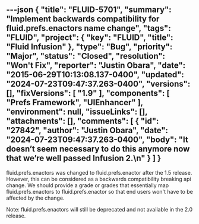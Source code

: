 ---json
{
  "title": "FLUID-5701",
  "summary": "Implement backwards compatibility for fluid.prefs.enactors name change",
  "tags": "FLUID",
  "project": {
    "key": "FLUID",
    "title": "Fluid Infusion"
  },
  "type": "Bug",
  "priority": "Major",
  "status": "Closed",
  "resolution": "Won't Fix",
  "reporter": "Justin Obara",
  "date": "2015-06-29T10:13:08.137-0400",
  "updated": "2024-07-23T09:47:37.263-0400",
  "versions": [],
  "fixVersions": [
    "1.9"
  ],
  "components": [
    "Prefs Framework",
    "UIEnhancer"
  ],
  "environment": null,
  "issueLinks": [],
  "attachments": [],
  "comments": [
    {
      "id": "27842",
      "author": "Justin Obara",
      "date": "2024-07-23T09:47:37.263-0400",
      "body": "It doesn’t seem necessary to do this anymore now that we’re well passed Infusion 2.\n"
    }
  ]
}
---
fluid.prefs.enactors was changed to fluid.prefs.enactor after the 1.5 release. However, this can be considered as a backwards compatibility breaking api change. We should provide a grade or grades that essentially map fluid.prefs.enactors to fluid.prefs.enactor so that end users won't have to be affected by the change.&#x20;

Note: fluid.prefs.enactors will still be deprecated and not available in the 2.0 release.

        